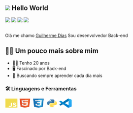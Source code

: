 ## <img src="https://media.giphy.com/media/hvRJCLFzcasrR4ia7z/giphy.gif" width="25px"> Hello World

<div> 
  <a href="https://www.instagram.com/guuiidias_/" target="_blank"><img src="https://img.shields.io/badge/-Instagram-5d52cb?style=for-the-badge&logo=instagram&logoColor=white" target="_blank"></a>
 <a href="https://discord.com/channels/@me guizao#3565" target="_blank"><img src="https://img.shields.io/badge/Discord-7289DA?style=for-the-badge&logo=discord&logoColor=white" target="_blank"></a> 
  <a href = "mailto:guilhermexxzz54@gmail.com"><img src="https://img.shields.io/badge/-Gmail-d00000?style=for-the-badge&logo=gmail&logoColor=white" target="_blank"></a>
  <a href="https://www.linkedin.com/in/guilherme-dias-0ba202230/" target="_blank">
    <img src="https://img.shields.io/badge/-LinkedIn-%230077B5?style=for-the-badge&logo=linkedin&logoColor=white" target="_blank">
  </a> 
</div>
&nbsp;

Olá me chamo [Guilherme Dias](https://www.linkedin.com/in/guilherme-dias-0ba202230/) Sou desenvolvedor Back-end


## 👨‍🚀 Um pouco mais sobre mim
- 👨‍💻 Tenho 20 anos
- 🖥️ Fascinado por Back-end
- 🚀 Buscando sempre aprender cada dia mais


### 🛠️ Linguagens e Ferramentas  
<div style="display: inline_block">
  <img align="center" alt="Vinicius-Js" height="30" width="40" src="https://raw.githubusercontent.com/devicons/devicon/master/icons/javascript/javascript-plain.svg">
  <img align="center" alt="Rafa-HTML" height="30" width="40" src="https://raw.githubusercontent.com/devicons/devicon/master/icons/html5/html5-original.svg">
  <img align="center" alt="Rafa-CSS" height="30" width="40" src="https://raw.githubusercontent.com/devicons/devicon/master/icons/css3/css3-original.svg">
  <img align="center" alt="Rafa-Python" height="30" width="40" src="https://raw.githubusercontent.com/devicons/devicon/master/icons/python/python-original.svg">
  <img align="center" alt="Rafa-Python" height="30" width="40" src="https://raw.githubusercontent.com/devicons/devicon/master/icons/vscode/vscode-original.svg">
</div>
